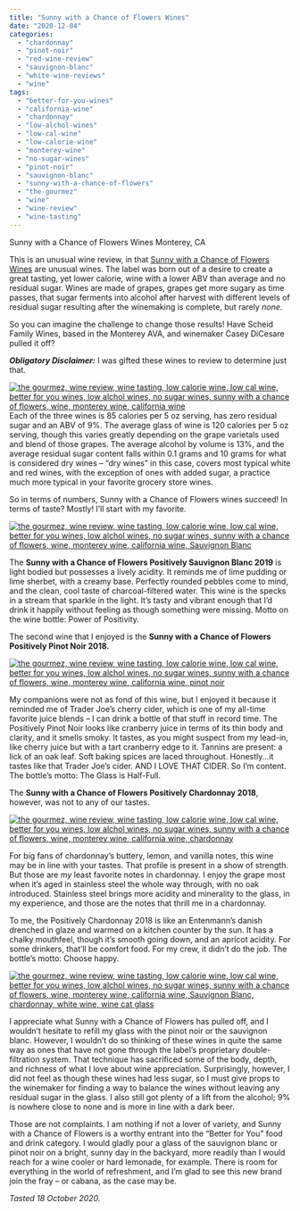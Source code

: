 ```yaml
---
title: "Sunny with a Chance of Flowers Wines"
date: "2020-12-04"
categories: 
  - "chardonnay"
  - "pinot-noir"
  - "red-wine-review"
  - "sauvignon-blanc"
  - "white-wine-reviews"
  - "wine"
tags: 
  - "better-for-you-wines"
  - "california-wine"
  - "chardonnay"
  - "low-alchol-wines"
  - "low-cal-wine"
  - "low-calorie-wine"
  - "monterey-wine"
  - "no-sugar-wines"
  - "pinot-noir"
  - "sauvignon-blanc"
  - "sunny-with-a-chance-of-flowers"
  - "the-gourmez"
  - "wine"
  - "wine-review"
  - "wine-tasting"
---
```


Sunny with a Chance of Flowers Wines Monterey, CA

This is an unusual wine review, in that [Sunny with a Chance of Flowers Wines](https://sunnywines.com/) are unusual wines. The label was born out of a desire to create a great tasting, yet lower calorie, wine with a lower ABV than average and no residual sugar. Wines are made of grapes, grapes get more sugary as time passes, that sugar ferments into alcohol after harvest with different levels of residual sugar resulting after the winemaking is complete, but rarely _none_.

So you can imagine the challenge to change those results! Have Scheid Family Wines, based in the Monterey AVA, and winemaker Casey DiCesare pulled it off?

**_Obligatory Disclaimer:_** I was gifted these wines to review to determine just that.

[![the gourmez, wine review, wine tasting, low calorie wine, low cal wine, better for you wines, low alchol wines, no sugar wines, sunny with a chance of flowers, wine, monterey wine, california wine](https://thegourmez.com/wp-content/uploads/sites/5/2020/12/SunnyWithAChance-001-375x500.jpg)](https://thegourmez.com/wp-content/uploads/sites/5/2020/12/SunnyWithAChance-001.jpg)Each of the three wines is 85 calories per 5 oz serving, has zero residual sugar and an ABV of 9%. The average glass of wine is 120 calories per 5 oz serving, though this varies greatly depending on the grape varietals used and blend of those grapes. The average alcohol by volume is 13%, and the average residual sugar content falls within 0.1 grams and 10 grams for what is considered dry wines – “dry wines” in this case, covers most typical white and red wines, with the exception of ones with added sugar, a practice much more typical in your favorite grocery store wines.

So in terms of numbers, Sunny with a Chance of Flowers wines succeed! In terms of taste? Mostly! I’ll start with my favorite.

[![the gourmez, wine review, wine tasting, low calorie wine, low cal wine, better for you wines, low alchol wines, no sugar wines, sunny with a chance of flowers, wine, monterey wine, california wine, Sauvignon Blanc](https://thegourmez.com/wp-content/uploads/sites/5/2020/12/SunnyWithAChance-004-375x500.jpg)](https://thegourmez.com/wp-content/uploads/sites/5/2020/12/SunnyWithAChance-004.jpg)

The **Sunny with a Chance of Flowers Positively Sauvignon Blanc 2019** is light bodied but possesses a lively acidity. It reminds me of lime pudding or lime sherbet, with a creamy base. Perfectly rounded pebbles come to mind, and the clean, cool taste of charcoal-filtered water. This wine is the specks in a stream that sparkle in the light. It’s tasty and vibrant enough that I’d drink it happily without feeling as though something were missing. Motto on the wine bottle: Power of Positivity.

The second wine that I enjoyed is the **Sunny with a Chance of Flowers Positively Pinot Noir 2018.**

[![the gourmez, wine review, wine tasting, low calorie wine, low cal wine, better for you wines, low alchol wines, no sugar wines, sunny with a chance of flowers, wine, monterey wine, california wine, pinot noir](https://thegourmez.com/wp-content/uploads/sites/5/2020/12/SunnyWithAChance-010-406x500.jpg)](https://thegourmez.com/wp-content/uploads/sites/5/2020/12/SunnyWithAChance-010.jpg)

My companions were not as fond of this wine, but I enjoyed it because it reminded me of Trader Joe’s cherry cider, which is one of my all-time favorite juice blends – I can drink a bottle of that stuff in record time. The Positively Pinot Noir looks like cranberry juice in terms of its thin body and clarity, and it smells smoky. It tastes, as you might suspect from my lead-in, like cherry juice but with a tart cranberry edge to it. Tannins are present: a lick of an oak leaf. Soft baking spices are laced throughout. Honestly...it tastes like that Trader Joe’s cider. AND I LOVE THAT CIDER. So I’m content. The bottle’s motto: The Glass is Half-Full.

The **Sunny with a Chance of Flowers Positively Chardonnay 2018**, however, was not to any of our tastes.

[![the gourmez, wine review, wine tasting, low calorie wine, low cal wine, better for you wines, low alchol wines, no sugar wines, sunny with a chance of flowers, wine, monterey wine, california wine, chardonnay](https://thegourmez.com/wp-content/uploads/sites/5/2020/12/SunnyWithAChance-007-362x500.jpg)](https://thegourmez.com/wp-content/uploads/sites/5/2020/12/SunnyWithAChance-007.jpg)

For big fans of chardonnay’s buttery, lemon, and vanilla notes, this wine may be in line with your tastes. That profile is present in a show of strength. But those are _my_ least favorite notes in chardonnay. I enjoy the grape most when it’s aged in stainless steel the whole way through, with no oak introduced. Stainless steel brings more acidity and minerality to the glass, in my experience, and those are the notes that thrill me in a chardonnay.

To me, the Positively Chardonnay 2018 is like an Entenmann’s danish drenched in glaze and warmed on a kitchen counter by the sun. It has a chalky mouthfeel, though it’s smooth going down, and an apricot acidity. For some drinkers, that’ll be comfort food. For my crew, it didn’t do the job. The bottle’s motto: Choose happy.

[![the gourmez, wine review, wine tasting, low calorie wine, low cal wine, better for you wines, low alchol wines, no sugar wines, sunny with a chance of flowers, wine, monterey wine, california wine, Sauvignon Blanc, chardonnay, white wine, wine cat glass](https://thegourmez.com/wp-content/uploads/sites/5/2020/12/SunnyWithAChance-008-500x500.jpg)](https://thegourmez.com/wp-content/uploads/sites/5/2020/12/SunnyWithAChance-008.jpg)

I appreciate what Sunny with a Chance of Flowers has pulled off, and I wouldn’t hesitate to refill my glass with the pinot noir or the sauvignon blanc. However, I wouldn’t do so thinking of these wines in quite the same way as ones that have not gone through the label’s proprietary double-filtration system. That technique has sacrificed some of the body, depth, and richness of what I love about wine appreciation. Surprisingly, however, I did not feel as though these wines had less sugar, so I must give props to the winemaker for finding a way to balance the wines without leaving any residual sugar in the glass. I also still got plenty of a lift from the alcohol; 9% is nowhere close to none and is more in line with a dark beer.

Those are not complaints. I am nothing if not a lover of variety, and Sunny with a Chance of Flowers is a worthy entrant into the “Better for You” food and drink category. I would gladly pour a glass of the sauvignon blanc or pinot noir on a bright, sunny day in the backyard, more readily than I would reach for a wine cooler or hard lemonade, for example. There is room for everything in the world of refreshment, and I’m glad to see this new brand join the fray – or cabana, as the case may be.

_Tasted 18 October 2020._
